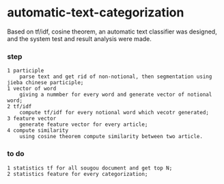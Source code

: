# automatic-text-categorization
Based on tf/idf, cosine theorem, an automatic text classifier was designed, and the system test and result analysis were made.
### step
	1 participle
		parse text and get rid of non-notional, then segmentation using jieba chinese participle;
	1 vector of word
		giving a nummber for every word and generate vector of notional word;
    2 tf/idf
		compute tf/idf for every notional word which vecotr generated;
	3 feature vector	
		generate feature vector for every article;	
	4 compute similarity
		using cosine theorem compute similarity between two article.

### to do
	1 statistics tf for all sougou document and get top N;
	2 statistics feature for every categorization;
